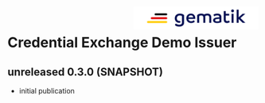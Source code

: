 <img align="right" width="250" height="47" src="Gematik_Logo_Flag_With_Background.png"/> <br/>

# Credential Exchange Demo Issuer

## unreleased 0.3.0 (SNAPSHOT)

- initial publication 